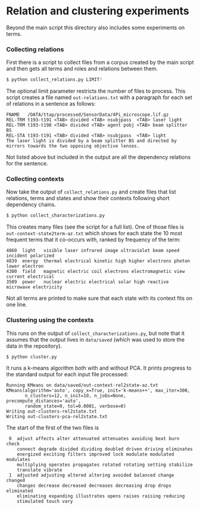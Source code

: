 # Relation and clustering experiments

Beyond the main script this directory also includes some experiments on terms.

### Collecting relations

First there is a script to collect files from a corpus created by the main script and then gets all terms and roles and relations between them.

```bash
$ python collect_relations.py LIMIT?
```

The optional limit parameter restricts the number of files to process. This script creates a file named `out-relations.txt`  with a paragraph for each set of relations in a sentence as follows:

    FNAME	/DATA/ttap/processed/SensorData/4Pi_microscope.lif.gz
    REL-TRM t193-t191 <TAB> divided <TAB> nsubjpass  <TAB> laser light
    REL-TRM t193-t198 <TAB> divided <TAB> agent pobj <TAB> beam splitter BS
    REL-STA t193-t191 <TAB> divided <TAB> nsubjpass  <TAB> light
    The laser light is divided by a beam splitter BS and directed by mirrors towards the two opposing objective lenses.
Not listed above but included in the output are all the dependency relations for the sentence.

### Collecting contexts

Now take the output of `collect_relations.py` and create files that list relations, terms and states and show their contexts following short dependency chains.

```bash
$ python collect_characterizations.py
```

This creates many files (see the script for a full list). One of those files is `out-context-state2term-az.txt` which shows for each state the 10 most frequent terms that it co-occurs with, ranked by frequency of the term:

```
4860  light   visible laser infrared image ultraviolet beam speed incident polarized 
4839  energy  thermal electrical kinetic high higher electrons photon lower electron 
4300  field   magnetic electric coil electrons electromagnetic view current electrical
3589  power   nuclear electric electrical solar high reactive microwave electricity
```

Not all terms are printed to make sure that each state with its context fits on one line.

### Clustering using the contexts

This runs on the output of `collect_characterizations.py`, but note that it assumes that the output lives in `data/saved` (which was used to store the data in the repository).

```bash
$ python cluster.py
```

It runs a k-means algorithm both with and without PCA. It prints progress to the standard output for each input file processed:

```
Running KMeans on data/saved/out-context-rel2state-az.txt
KMeans(algorithm='auto', copy_x=True, init='k-means++', max_iter=300,
       n_clusters=12, n_init=10, n_jobs=None, precompute_distances='auto',
       random_state=0, tol=0.0001, verbose=0)
Writing out-clusters-rel2state.txt
Writing out-clusters-pca-rel2state.txt
```

The start of the first of the two files is

```
 0  adjust affects alter attenuated attenuates avoiding beat burn check
    connect degrade divided dividing doubled driven driving eliminates
    energized exciting filters improved lock modulate modulated modulates
    multiplying operates propagates rotated rotating setting stabilize
    translate vibrate
 1  adjusted adjusting altered altering avoided balanced change changed
    changes decrease decreased decreases decreasing drop drops eliminated
    eliminating expanding illustrates opens raises raising reducing
    stimulated touch vary
```

